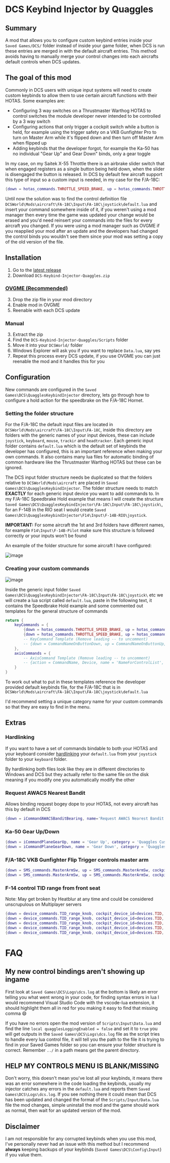 # DCS Keybind Injector by Quaggles

## Summary

A mod that allows you to configure custom keybind entries inside your `Saved Games/DCS/` folder instead of inside your game folder, when DCS is run these entries are merged in with the default aircraft entries. This method avoids having to manually merge your control changes into each aircrafts default controls when DCS updates.

## The goal of this mod

Commonly in DCS users with unique input systems will need to create custom keybinds to allow them to use certain aircraft functions with their HOTAS. Some examples are:

* Configuring 3 way switches on a Thrustmaster Warthog HOTAS to control switches the module developer never intended to be controlled by a 3 way switch
* Configuring actions that only trigger a cockpit switch while a button is held, for example using the trigger safety on a VKB Gunfighter Pro to turn on Master Arm while it's flipped down and then turn off Master Arm when flipped up
* Adding keybinds that the developer forgot, for example the Ka-50 has no individual "Gear Up" and Gear Down" binds, only a gear toggle

In my case, on my Saitek X-55 Throttle there is an airbrake slider switch that when engaged registers as a single button being held down, when the slider is disengaged the button is released. In DCS by default few aircraft support this type of input so a custom input is needed, in my case for the F/A-18C:

```lua
{down = hotas_commands.THROTTLE_SPEED_BRAKE, up = hotas_commands.THROTTLE_SPEED_BRAKE, cockpit_device_id = devices.HOTAS, value_down = -1.0, value_up = 1.0, name = 'Speed Brake Hold', category = {'Quaggles Custom'}},
```

Until now the solution was to find the control definition file `DCSWorld\Mods\aircraft\FA-18C\Input\FA-18C\joystick\default.lua` and insert your command somewhere inside of it, if you weren't using a mod manager then every time the game was updated your change would be erased and you'd need reinsert your commands into the files for every aircraft you changed. If you were using a mod manager such as OVGME if you reapplied your mod after an update and the developers had changed the control binds you wouldn't see them since your mod was setting a copy of the old version of the file.

## Installation

1. Go to the [latest release](https://github.com/Quaggles/dcs-keybind-injector/releases/latest)
2. Download `DCS-Keybind-Injector-Quaggles.zip`

### [OVGME (Recommended)](https://wiki.hoggitworld.com/view/OVGME)
3. Drop the zip file in your mod directory
4. Enable mod in OVGME
5. Reenable with each DCS update

### Manual
3. Extract the zip
4. Find the `DCS-Keybind-Injector-Quaggles/Scripts` folder
5. Move it into your `DCSWorld/` folder
6. Windows Explorer will ask you if you want to replace `Data.lua`, say yes
7. Repeat this process every DCS update, if you use OVGME you can just reenable the mod and it handles this for you

## Configuration

New commands are configured in the `Saved Games\DCS\QuagglesKeybindInjector` directory, lets go through how to configure a hold action for the speedbrake on the F/A-18C Hornet.

### Setting the folder structure

For the F/A-18C the default input files are located in `DCSWorld\Mods\aircraft\FA-18C\Input\FA-18C`, inside this directory are folders with the generic names of your input devices, these can include `joystick`, `keyboard`, `mouse`, `trackir` and `headtracker`. Each generic input folder contains `default.lua` which is the default set of keybinds the developer has configured, this is an important reference when making your own commands. It also contains many lua files for automatic binding of common hardware like the Thrustmaster Warthog HOTAS but these can be ignored.

The DCS input folder structure needs be duplicated so that the folders relative to `DCSWorld\Mods\aircraft` are placed in `Saved Games\DCS\QuagglesKeybindInjector`. The folder structure needs to match <b>EXACTLY</b> for each generic input device you want to add commands to. In my F/A-18C Speedbrake Hold example that means I will create the structure `Saved Games\DCS\QuagglesKeybindInjector\FA-18C\Input\FA-18C\joystick\`, for an F-14B in the RIO seat I would create `Saved Games\DCS\QuagglesKeybindInjector\F14\Input\F-14B-RIO\joystick`.

<b>IMPORTANT:</b> For some aircraft the 1st and 3rd folders have different names, for example `F14\Input\F-14B-Pilot` make sure this structure is followed correctly or your inputs won't be found

An example of the folder structure for some aircraft I have configured:

![image](https://user-images.githubusercontent.com/8382945/113179959-87230880-9293-11eb-9979-2c2e99b74920.png)

### Creating your custom commands

![image](https://user-images.githubusercontent.com/8382945/113173913-37414300-928d-11eb-91ad-6e09b6f64a8b.png)

Inside the generic input folder `Saved Games\DCS\QuagglesKeybindInjector\FA-18C\Input\FA-18C\joystick\` etc we will create a lua script called `default.lua`, paste in the following text, it contains the Speedbrake Hold example and some commented out templates for the general structure of commands

```lua
return {
	keyCommands = {
        {down = hotas_commands.THROTTLE_SPEED_BRAKE, up = hotas_commands.THROTTLE_SPEED_BRAKE, cockpit_device_id = devices.HOTAS, value_down = -1.0, value_up = 1.0, name = 'Speed Brake Hold', category = {'Quaggles Custom'}},
        {down = hotas_commands.THROTTLE_SPEED_BRAKE, up = hotas_commands.THROTTLE_SPEED_BRAKE, cockpit_device_id = devices.HOTAS, value_down = 1.0, value_up = -1.0, name = 'Speed Brake Inverted', category = {'Quaggles Custom'}},
        -- KeyCommand Template (Remove leading -- to uncomment)
		-- {down = CommandNameOnButtonDown, up = CommandNameOnButtonUp, name = 'NameForControlList', category = 'CategoryForControlList'},
	},
	axisCommands = {
        -- AxisCommand Template (Remove leading -- to uncomment)
		-- {action = CommandName, Device, name = 'NameForControlList', category = 'CategoryForControlList'},
	}
}
```

To work out what to put in these templates reference the developer provided default keybinds file, for the F/A-18C that is in `DCSWorld\Mods\aircraft\FA-18C\Input\FA-18C\joystick\default.lua`

I'd recommend setting a unique category name for your custom commands so that they are easy to find in the menu.

## Extras
### Hardlinking
If you want to have a set of commands bindable to both your HOTAS and your keyboard consider [hardlinking](https://schinagl.priv.at/nt/hardlinkshellext/linkshellextension.html) your `default.lua` from your `joystick` folder to your `keyboard` folder.

By hardlinking both files look like they are in different directories to Windows and DCS but they actually refer to the same file on the disk meaning if you modify one you automatically modify the other

### Request AWACS Nearest Bandit
Allows binding request bogey dope to your HOTAS, not every aircraft has this by default in DCS

```lua
{down = iCommandAWACSBanditBearing, name='Request AWACS Nearest Bandit', category = 'Quaggles Custom'},
```

### Ka-50 Gear Up/Down
```lua
{down = iCommandPlaneGearUp, name = 'Gear Up', category = 'Quaggles Custom'},
{down = iCommandPlaneGearDown, name = 'Gear Down', category = 'Quaggles Custom'},
```

### F/A-18C VKB Gunfighter Flip Trigger controls master arm
```lua		
{down = SMS_commands.MasterArmSw, up = SMS_commands.MasterArmSw, cockpit_device_id = devices.SMS, value_down = 1.0, value_up = 0.0, name = 'Master Arm Armed [else] Safe', category = {'Quaggles Custom'}},
{down = SMS_commands.MasterArmSw, up = SMS_commands.MasterArmSw, cockpit_device_id = devices.SMS, value_down = 0.0, value_up = 1.0, name = 'Master Arm Safe [else] Armed', category = {'Quaggles Custom'}},
```

### F-14 control TID range from front seat
Note: May get broken by Heatblur at any time and could be considered unscrupulous on Multiplayer servers
```lua
{down = device_commands.TID_range_knob, cockpit_device_id=devices.TID, value_down = -1.0, name = _('TID range: 25'), category = _('Quaggles Custom')},
{down = device_commands.TID_range_knob, cockpit_device_id=devices.TID, value_down = -0.5, name = _('TID range: 50'), category = _('Quaggles Custom')},
{down = device_commands.TID_range_knob, cockpit_device_id=devices.TID, value_down = 0.0, name = _('TID range: 100'), category = _('Quaggles Custom')},
{down = device_commands.TID_range_knob, cockpit_device_id=devices.TID, value_down = 0.5, name = _('TID range: 200'), category = _('Quaggles Custom')},
{down = device_commands.TID_range_knob, cockpit_device_id=devices.TID, value_down = 1.0, name = _('TID range: 400'), category = _('Quaggles Custom')},
```

# FAQ
## My new control bindings aren't showing up ingame
First look at `Saved Games\DCS\Logs\dcs.log` at the bottom is likely an error telling you what went wrong in your code, for finding syntax errors in lua I would recommend Visual Studio Code with the vscode-lua extension, it should highlight them all in red for you making it easy to find that missing comma 😄

If you have no errors open the mod version of `Scripts\Input\Data.lua` and find the line `local quagglesLoggingEnabled = false` and set it to `true` you will get outputs in the `Saved Games\DCS\Logs\dcs.log` file as the script tries to handle every lua control file, it will tell you the path to the file it is trying to find in your Saved Games folder so you can ensure your folder structure is correct. Remember `../` in a path means get the parent directory.

## HELP MY CONTROLS MENU IS BLANK/MISSING
Don't worry, this doesn't mean you've lost all your keybinds, it means there was an error somewhere in the code loading the keybinds, usually my injector catches any errors in the `default.lua` and reports them `Saved Games\DCS\Logs\dcs.log`. If you see nothing there it could mean that DCS has been updated and changed the format of the `Scripts/Input/Data.lua` file the mod changes, simple uninstall the mod and the game should work as normal, then wait for an updated version of the mod.

## Disclaimer
I am not responsible for any corrupted keybinds when you use this mod, I've personally never had an issue with this method but I recommend <b>always</b> keeping backups of your keybinds (`Saved Games\DCS\Config\Input`) if you value them.
